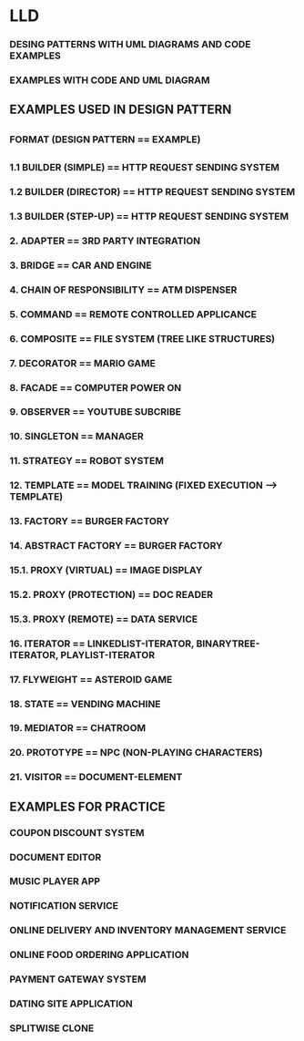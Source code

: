 # LLD

### DESING PATTERNS WITH UML DIAGRAMS AND CODE EXAMPLES
### EXAMPLES WITH CODE AND UML DIAGRAM

##
## EXAMPLES USED IN DESIGN PATTERN 
##
### FORMAT     (DESIGN PATTERN == EXAMPLE)
##
### 1.1 BUILDER (SIMPLE)         ==      HTTP REQUEST SENDING SYSTEM
### 1.2 BUILDER (DIRECTOR)       ==      HTTP REQUEST SENDING SYSTEM
### 1.3 BUILDER (STEP-UP)        ==      HTTP REQUEST SENDING SYSTEM
### 2. ADAPTER                   ==      3RD PARTY INTEGRATION
### 3. BRIDGE                    ==      CAR AND ENGINE
### 4. CHAIN OF RESPONSIBILITY   ==      ATM DISPENSER
### 5. COMMAND                   ==      REMOTE CONTROLLED APPLICANCE
### 6. COMPOSITE                 ==      FILE SYSTEM (TREE LIKE STRUCTURES)
### 7. DECORATOR                 ==      MARIO GAME
### 8. FACADE                    ==      COMPUTER POWER ON
### 9. OBSERVER                  ==      YOUTUBE SUBCRIBE
### 10. SINGLETON                ==      MANAGER
### 11. STRATEGY                 ==      ROBOT SYSTEM
### 12. TEMPLATE                 ==      MODEL TRAINING (FIXED EXECUTION --> TEMPLATE)
### 13. FACTORY                  ==      BURGER FACTORY
### 14. ABSTRACT FACTORY         ==      BURGER FACTORY
### 15.1. PROXY (VIRTUAL)        ==      IMAGE DISPLAY
### 15.2. PROXY (PROTECTION)     ==      DOC READER
### 15.3. PROXY (REMOTE)         ==      DATA SERVICE
### 16. ITERATOR                 ==      LINKEDLIST-ITERATOR, BINARYTREE-ITERATOR, PLAYLIST-ITERATOR
### 17. FLYWEIGHT                ==      ASTEROID GAME
### 18. STATE                    ==      VENDING MACHINE
### 19. MEDIATOR                 ==      CHATROOM
### 20. PROTOTYPE                ==      NPC (NON-PLAYING CHARACTERS)
### 21. VISITOR                  ==      DOCUMENT-ELEMENT
##
##
## EXAMPLES FOR PRACTICE 
### COUPON DISCOUNT SYSTEM
### DOCUMENT EDITOR
### MUSIC PLAYER APP
### NOTIFICATION SERVICE
### ONLINE DELIVERY AND INVENTORY MANAGEMENT SERVICE
### ONLINE FOOD ORDERING APPLICATION
### PAYMENT GATEWAY SYSTEM
### DATING SITE APPLICATION
### SPLITWISE CLONE
##
